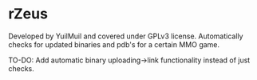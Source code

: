 # rZeus
 Developed by YuilMuil and covered under GPLv3 license.
 Automatically checks for updated binaries and pdb's for a certain MMO game.
 
 TO-DO: Add automatic binary uploading->link functionality instead of just checks.
